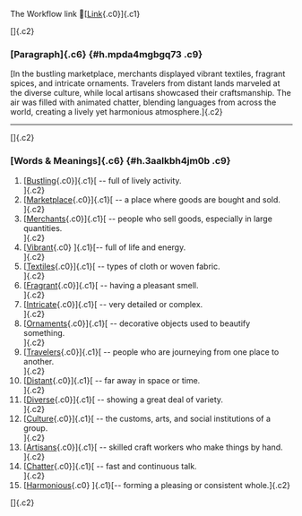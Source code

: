 The Workflow link
👏[[Link](https://www.google.com/url?q=http://www.google.com&sa=D&source=editors&ust=1761230000647192&usg=AOvVaw1oeKUt6GQC3B6i_OsTOL_k){.c0}]{.c1}

[]{.c2}

### [Paragraph]{.c6} {#h.mpda4mgbgq73 .c9}

[In the bustling marketplace, merchants displayed vibrant textiles,
fragrant spices, and intricate ornaments. Travelers from distant lands
marveled at the diverse culture, while local artisans showcased their
craftsmanship. The air was filled with animated chatter, blending
languages from across the world, creating a lively yet harmonious
atmosphere.]{.c2}

------------------------------------------------------------------------

[]{.c2}

### [Words & Meanings]{.c6} {#h.3aalkbh4jm0b .c9}

1.  [[Bustling](https://www.google.com/url?q=http://www.google.com&sa=D&source=editors&ust=1761230000647793&usg=AOvVaw29ft3B1nun0AuwoNXyZ1mh){.c0}]{.c1}[ --
    full of lively activity.\
    ]{.c2}
2.  [[Marketplace](https://www.google.com/url?q=http://www.google.com&sa=D&source=editors&ust=1761230000647912&usg=AOvVaw1lNZ6-qexgH46RJagm0tfx){.c0}]{.c1}[ --
    a place where goods are bought and sold.\
    ]{.c2}
3.  [[Merchants](https://www.google.com/url?q=http://www.google.com&sa=D&source=editors&ust=1761230000648035&usg=AOvVaw2hH1dXI7_zS3ro_zoc0HV7){.c0}]{.c1}[ --
    people who sell goods, especially in large quantities.\
    ]{.c2}
4.  [[Vibrant](https://www.google.com/url?q=http://www.google.com&sa=D&source=editors&ust=1761230000648153&usg=AOvVaw2UQGUQ7V-TxmR_jGKsekVh){.c0}
    ]{.c1}[-- full of life and energy.\
    ]{.c2}
5.  [[Textiles](https://www.google.com/url?q=http://www.google.com&sa=D&source=editors&ust=1761230000648246&usg=AOvVaw3KxyPvTZL8f4_f7uJPrHCr){.c0}]{.c1}[ --
    types of cloth or woven fabric.\
    ]{.c2}
6.  [[Fragrant](https://www.google.com/url?q=http://www.google.com&sa=D&source=editors&ust=1761230000648340&usg=AOvVaw0_XjSfe-joBCU8iobCwsGF){.c0}]{.c1}[ --
    having a pleasant smell.\
    ]{.c2}
7.  [[Intricate](https://www.google.com/url?q=http://www.google.com&sa=D&source=editors&ust=1761230000648428&usg=AOvVaw2opb3DOq-TMt0qFfgTHWYW){.c0}]{.c1}[ --
    very detailed or complex.\
    ]{.c2}
8.  [[Ornaments](https://www.google.com/url?q=http://www.google.com&sa=D&source=editors&ust=1761230000648515&usg=AOvVaw3ZCVIWOO9uWob7ymyLk_Cd){.c0}]{.c1}[ --
    decorative objects used to beautify something.\
    ]{.c2}
9.  [[Travelers](https://www.google.com/url?q=http://www.google.com&sa=D&source=editors&ust=1761230000648625&usg=AOvVaw2cgrtxIFK7Kn0Hy0dpg69k){.c0}]{.c1}[ --
    people who are journeying from one place to another.\
    ]{.c2}
10. [[Distant](https://www.google.com/url?q=http://www.google.com&sa=D&source=editors&ust=1761230000648739&usg=AOvVaw3WdFpd_WrhscKqDhQX8jxc){.c0}]{.c1}[ --
    far away in space or time.\
    ]{.c2}
11. [[Diverse](https://www.google.com/url?q=http://www.google.com&sa=D&source=editors&ust=1761230000648825&usg=AOvVaw1TzNQkeWo4NAbrzM1kbFf1){.c0}]{.c1}[ --
    showing a great deal of variety.\
    ]{.c2}
12. [[Culture](https://www.google.com/url?q=http://www.google.com&sa=D&source=editors&ust=1761230000648921&usg=AOvVaw1GKDTu3Kc9ebkm8xImo5Se){.c0}]{.c1}[ --
    the customs, arts, and social institutions of a group.\
    ]{.c2}
13. [[Artisans](https://www.google.com/url?q=http://www.google.com&sa=D&source=editors&ust=1761230000649031&usg=AOvVaw3scfq8xfDs1jDApVGaoVQP){.c0}]{.c1}[ --
    skilled craft workers who make things by hand.\
    ]{.c2}
14. [[Chatter](https://www.google.com/url?q=http://www.google.com&sa=D&source=editors&ust=1761230000649133&usg=AOvVaw2h_3COFqIEE28VTriGleuC){.c0}]{.c1}[ --
    fast and continuous talk.\
    ]{.c2}
15. [[Harmonious](https://www.google.com/url?q=http://www.google.com&sa=D&source=editors&ust=1761230000649222&usg=AOvVaw1WgnorLWUykhbbfdAqYRf-){.c0}
    ]{.c1}[-- forming a pleasing or consistent whole.]{.c2}

[]{.c2}
